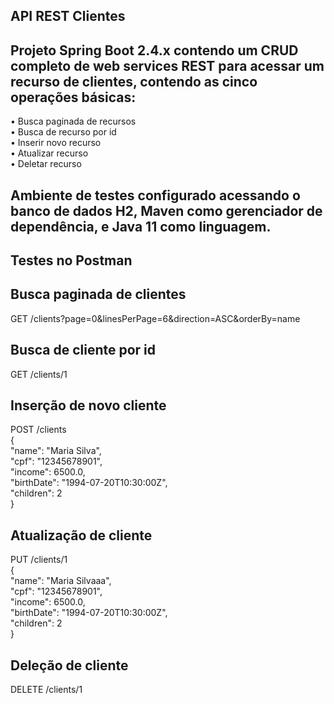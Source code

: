 ## API REST Clientes </br>

 ## Projeto Spring Boot 2.4.x contendo um CRUD completo de web services REST para acessar um recurso de clientes, contendo as cinco operações básicas: </br>

•	Busca paginada de recursos </br>
•	Busca de recurso por id </br>
•	Inserir novo recurso </br>
•	Atualizar recurso </br>
•	Deletar recurso </br>

 ## Ambiente de testes configurado acessando o banco de dados H2, Maven como gerenciador de dependência, e Java 11 como linguagem. </br>
## Testes no Postman </br>
## Busca paginada de clientes
GET /clients?page=0&linesPerPage=6&direction=ASC&orderBy=name

## Busca de cliente por id
GET /clients/1

## Inserção de novo cliente
POST /clients </br>
{ </br>
  "name": "Maria Silva", </br>
  "cpf": "12345678901", </br>
  "income": 6500.0, </br>
  "birthDate": "1994-07-20T10:30:00Z", </br>
  "children": 2 </br>
}

## Atualização de cliente
PUT /clients/1 </br>
{ </br>
  "name": "Maria Silvaaa", </br>
  "cpf": "12345678901", </br>
  "income": 6500.0, </br>
  "birthDate": "1994-07-20T10:30:00Z", </br>
  "children": 2 </br>
}

## Deleção de cliente
DELETE /clients/1
